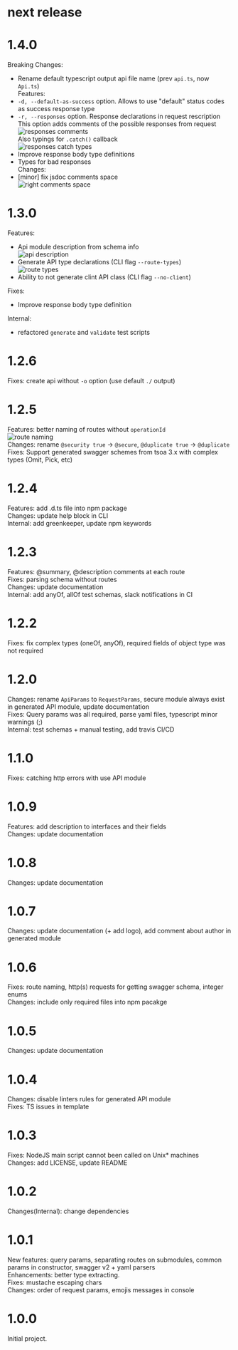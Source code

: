# next release  


# 1.4.0  
Breaking Changes:  
  - Rename default typescript output api file name (prev `api.ts`, now `Api.ts`)  
Features:  
  - `-d, --default-as-success` option. Allows to use "default" status codes as success response type  
  - `-r, --responses` option. Response declarations in request rescription  
    This option adds comments of the possible responses from request  
    ![responses comments](./assets/changelog_assets/responses-comments.jpg)  
    Also typings for `.catch()` callback  
    ![responses catch types](./assets/changelog_assets/responses-catch-types.jpg)  
  - Improve response body type definitions  
  - Types for bad responses  
Changes:  
  - \[minor\] fix jsdoc comments space  
    ![right comments space](./assets/changelog_assets/right-comments-space.jpg)  

# 1.3.0  
Features:  
  - Api module description from schema info  
    ![api description](./assets/changelog_assets/api-module-description.jpg)  
  - Generate API type declarations (CLI flag `--route-types`)  
    ![route types](./assets/changelog_assets/route-types.jpg)  
  - Ability to not generate clint API class (CLI flag `--no-client`)  

Fixes:  
  - Improve response body type definition  

Internal:  
  - refactored `generate` and `validate` test scripts  

# 1.2.6  
Fixes: create api without `-o` option (use default `./` output)  

# 1.2.5  
Features: better naming of routes without `operationId`  
![route naming](./assets/changelog_assets/1.2.5_route_naming.jpg)  
Changes: rename `@security true` -> `@secure`, `@duplicate true` -> `@duplicate`  
Fixes: Support generated swagger schemes from tsoa 3.x with complex types (Omit, Pick, etc)  

# 1.2.4  
Features: add .d.ts file into npm package  
Changes: update help block in CLI  
Internal: add greenkeeper, update npm keywords  

# 1.2.3  
Features: @summary, @description comments at each route  
Fixes: parsing schema without routes  
Changes: update documentation  
Internal: add anyOf, allOf test schemas, slack notifications in CI  

# 1.2.2  
Fixes: fix complex types (oneOf, anyOf), required fields of object type was not required  

# 1.2.0  
Changes: rename `ApiParams` to `RequestParams`, secure module always exist in generated API module, update documentation  
Fixes: Query params was all required, parse yaml files, typescript minor warnings (;)  
Internal: test schemas + manual testing, add travis CI/CD  

# 1.1.0  
Fixes: catching http errors with use API module  

# 1.0.9  
Features: add description to interfaces and their fields  
Changes: update documentation  

# 1.0.8  
Changes: update documentation  

# 1.0.7  
Changes: update documentation (+ add logo), add comment about author in generated module  

# 1.0.6  
Fixes: route naming, http(s) requests for getting swagger schema, integer enums  
Changes: include only required files into npm pacakge  

# 1.0.5  
Changes: update documentation  

# 1.0.4  
Changes: disable linters rules for generated API module  
Fixes: TS issues in template  

# 1.0.3  
Fixes: NodeJS main script cannot been called on Unix* machines  
Changes: add LICENSE, update README  

# 1.0.2  
Changes(Internal): change dependencies  

# 1.0.1  
New features: query params, separating routes on submodules, common params in constructor, swagger v2 + yaml parsers  
Enhancements: better type extracting.  
Fixes: mustache escaping chars  
Changes: order of request params, emojis messages in console  

# 1.0.0  
Initial project.  
